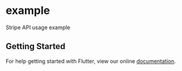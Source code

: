 # example

Stripe API usage example

## Getting Started

For help getting started with Flutter, view our online
[documentation](https://flutter.io/).
